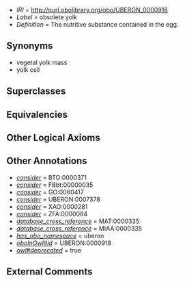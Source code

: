  * *IRI* = http://purl.obolibrary.org/obo/UBERON_0000918
 * *Label* = obsolete yolk
 * *Definition* = The nutritive substance contained in the egg.

## Synonyms

 * vegetal yolk mass
 * yolk cell

## Superclasses


## Equivalencies


## Other Logical Axioms


## Other Annotations

 * *[consider](../../er/oboInOwl#consider.md)* = BTO:0000371
 * *[consider](../../er/oboInOwl#consider.md)* = FBbt:00000035
 * *[consider](../../er/oboInOwl#consider.md)* = GO:0060417
 * *[consider](../../er/oboInOwl#consider.md)* = UBERON:0007378
 * *[consider](../../er/oboInOwl#consider.md)* = XAO:0000281
 * *[consider](../../er/oboInOwl#consider.md)* = ZFA:0000084
 * *[database_cross_reference](../../ef/oboInOwl#hasDbXref.md)* = MAT:0000335
 * *[database_cross_reference](../../ef/oboInOwl#hasDbXref.md)* = MIAA:0000335
 * *[has_obo_namespace](../../ce/oboInOwl#hasOBONamespace.md)* = uberon
 * *[oboInOwl#id](../../id/oboInOwl#id.md)* = UBERON:0000918
 * *[owl#deprecated](../../ed/owl#deprecated.md)* = true

## External Comments

